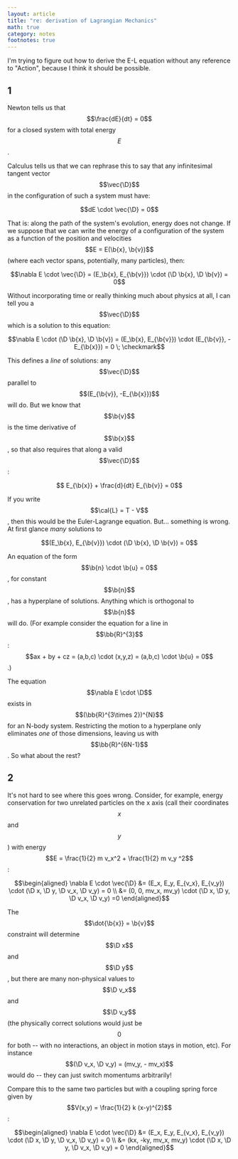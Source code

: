 ```yaml
---
layout: article
title: "re: derivation of Lagrangian Mechanics"
math: true
category: notes
footnotes: true
---
```


I'm trying to figure out how to derive the E-L equation without any reference to "Action", because I think it should be possible.

## 1

Newton tells us that $$\frac{dE}{dt} = 0$$ for a closed system with total energy $$E$$.

Calculus tells us that we can rephrase this to say that any infinitesimal tangent vector $$\vec{\D}$$ in the configuration of such a system must have:

$$dE \cdot \vec{\D} = 0$$

That is: along the path of the system's evolution, energy does not change. If we suppose that we can write the energy of a configuration of the system as a function of the position and velocities $$E = E(\b{x}, \b{v})$$ (where each vector spans, potentially, many particles), then:

$$\nabla E \cdot \vec{\D} = (E_\b{x}, E_{\b{v}}) \cdot (\D \b{x}, \D \b{v}) = 0$$

Without incorporating time or really thinking much about physics at all, I can tell you a $$\vec{\D}$$ which is a solution to this equation:

$$\nabla E \cdot (\D \b{x}, \D \b{v}) = (E_\b{x}, E_{\b{v}}) \cdot (E_{\b{v}}, -E_{\b{x}}) = 0 \; \checkmark$$

This defines a _line_ of solutions: any $$\vec{\D}$$ parallel to $$(E_{\b{v}}, -E_{\b{x}})$$ will do. But we know that $$\b{v}$$ is the time derivative of $$\b{x}$$, so that also requires that along a valid $$\vec{\D}$$:

$$ E_{\b{x}} + \frac{d}{dt} E_{\b{v}} = 0$$

If you write $$\cal{L} = T - V$$, then this would be the Euler-Lagrange equation. But... something is wrong. At first glance _many_ solutions to 

$$(E_\b{x}, E_{\b{v}}) \cdot (\D \b{x}, \D \b{v}) = 0$$

An equation of the form $$\b{n} \cdot \b{u} = 0$$, for constant $$\b{n}$$, has a hyperplane of solutions. Anything which is orthogonal to $$\b{n}$$ will do. (For example consider the equation for a line in $$\bb{R}^{3}$$: $$ax + by + cz = (a,b,c) \cdot (x,y,z) = (a,b,c) \cdot \b{u} = 0$$.)

The equation $$\nabla E \cdot \D$$ exists in $$(\bb{R}^{3\times 2})^{N}$$ for an N-body system. Restricting the motion to a hyperplane only eliminates _one_ of those dimensions, leaving us with $$\bb{R}^{6N-1}$$. So what about the rest?

## 2

It's not hard to see where this goes wrong. Consider, for example, energy conservation for two unrelated particles on the x axis (call their coordinates $$x$$ and $$y$$) with energy $$E = \frac{1}{2} m v_x^2 + \frac{1}{2} m v_y ^2$$:

$$\begin{aligned} \nabla E \cdot \vec{\D} &= (E_x, E_y, E_{v_x}, E_{v_y}) \cdot (\D x, \D y, \D v_x, \D v_y) = 0 \\
&= (0, 0, mv_x, mv_y) \cdot (\D x, \D y, \D v_x, \D v_y) =0 \end{aligned}$$

The $$\dot{\b{x}} = \b{v}$$ constraint will determine $$\D x$$ and $$\D y$$, but there are many non-physical values to $$\D v_x$$ and $$\D v_y$$ (the physically correct solutions would just be $$0$$ for both -- with no interactions, an object in motion stays in motion, etc). For instance $$(\D v_x, \D v_y) = (mv_y, - mv_x)$$ would do -- they can just switch momentums arbitrarily!

Compare this to the same two particles but with a coupling spring force given by $$V(x,y) = \frac{1}{2} k (x-y)^{2}$$:

$$\begin{aligned} 
\nabla E \cdot \vec{\D} &= (E_x, E_y, E_{v_x}, E_{v_y}) \cdot (\D x, \D y, \D v_x, \D v_y) = 0 \\
&= (kx, -ky, mv_x, mv_y) \cdot (\D x, \D y, \D v_x, \D v_y) = 0 
\end{aligned}$$
